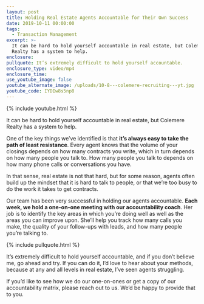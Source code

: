 ```yaml
---
layout: post
title: Holding Real Estate Agents Accountable for Their Own Success
date: 2019-10-11 00:00:00
tags:
  - Transaction Management
excerpt: >-
  It can be hard to hold yourself accountable in real estate, but Colemere
  Realty has a system to help.
enclosure:
pullquote: It’s extremely difficult to hold yourself accountable.
enclosure_type: video/mp4
enclosure_time:
use_youtube_image: false
youtube_alternate_image: /uploads/10-8---colemere-recruiting---yt.jpg
youtube_code: IYDIw8s5np8
---
```


{% include youtube.html %}

It can be hard to hold yourself accountable in real estate, but Colemere Realty has a system to help.

One of the key things we’ve identified is that **it’s always easy to take the path of least resistance**. Every agent knows that the volume of your closings depends on how many contracts you write, which in turn depends on how many people you talk to. How many people you talk to depends on how many phone calls or conversations you have.

In that sense, real estate is not that hard, but for some reason, agents often build up the mindset that it is hard to talk to people, or that we’re too busy to do the work it takes to get contracts.

Our team has been very successful in holding our agents accountable. **Each week, we hold a one-on-one meeting with our accountability coach**. Her job is to identify the key areas in which you’re doing well as well as the areas you can improve upon. She’ll help you track how many calls you make, the quality of your follow-ups with leads, and how many people you’re talking to.

{% include pullquote.html %}

It’s extremely difficult to hold yourself accountable, and if you don’t believe me, go ahead and try. If you can do it, I’d love to hear about your methods, because at any and all levels in real estate, I’ve seen agents struggling.

If you’d like to see how we do our one-on-ones or get a copy of our accountability matrix, please reach out to us. We’d be happy to provide that to you.